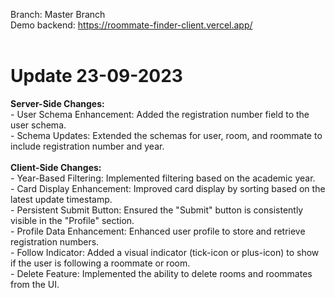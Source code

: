 Branch: Master Branch <br>
Demo backend: https://roommate-finder-client.vercel.app/
<br><br>
<h1>Update 23-09-2023</h1>
<b>Server-Side Changes:</b><br>
- User Schema Enhancement: Added the registration number field to the user schema.<br>
- Schema Updates: Extended the schemas for user, room, and roommate to include registration number and year.<br>
<br>
<b>Client-Side Changes:</b><br>
- Year-Based Filtering: Implemented filtering based on the academic year.<br>
- Card Display Enhancement: Improved card display by sorting based on the latest update timestamp.<br>
- Persistent Submit Button: Ensured the "Submit" button is consistently visible in the "Profile" section.<br>
- Profile Data Enhancement: Enhanced user profile to store and retrieve registration numbers.<br>
- Follow Indicator: Added a visual indicator (tick-icon or plus-icon) to show if the user is following a roommate or room.<br>
- Delete Feature: Implemented the ability to delete rooms and roommates from the UI.<br>
